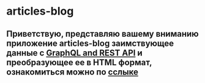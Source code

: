 # articles-blog
## Приветствую, представляю вашему вниманию приложение articles-blog заимствующее данные с [GraphQL and REST API](https://gorest.co.in/) и преобразующее ее в HTML формат, ознакомиться можно по [сслыке](https://rshuva1ov.github.io/ITSOFT-project/)
